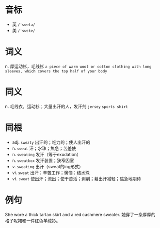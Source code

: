 # 音标

- 英 `/'swetə/`
- 美 `/'swɛtɚ/`

# 词义

n. 厚运动衫，毛线衫
`a piece of warm wool or cotton clothing with long sleeves, which covers the top half of your body`

# 同义

n. 毛线衣，运动衫；大量出汗的人，发汗剂
`jersey` `sports shirt`

# 同根

- adj. `sweaty` 出汗的；吃力的；使人出汗的
- n. `sweat` 汗；水珠；焦急；苦差使
- n. `sweating` 发汗（等于exudation）
- n. `sweatbox` 发汗装置；狭窄囚室
- v. `sweating` 出汗（sweat的ing形式）
- vi. `sweat` 出汗；辛苦工作；懊恼；结水珠
- vt. `sweat` 使出汗；流出；使干苦活；剥削；藉出汗减轻；焦急地期待

# 例句

She wore a thick tartan skirt and a red cashmere sweater.
她穿了一条厚厚的格子呢裙和一件红色羊绒衫。


